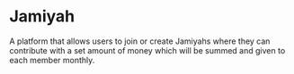 # Jamiyah
A platform that allows users to join or create Jamiyahs where they can contribute with a set amount of money which will be summed and given to each member monthly. 
